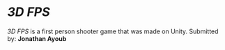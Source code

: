 # *3D FPS*
*3D FPS* is a first person shooter game that was made on Unity.
Submitted by: **Jonathan Ayoub**
